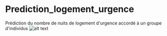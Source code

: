 # Prediction_logement_urgence

Prédiction du nombre de nuits de logement d'urgence accordé à un groupe d'individus
![alt text](https://github.com/balldatascientist/Prediction_logement_urgence/blob/main/feature_importance.png)
